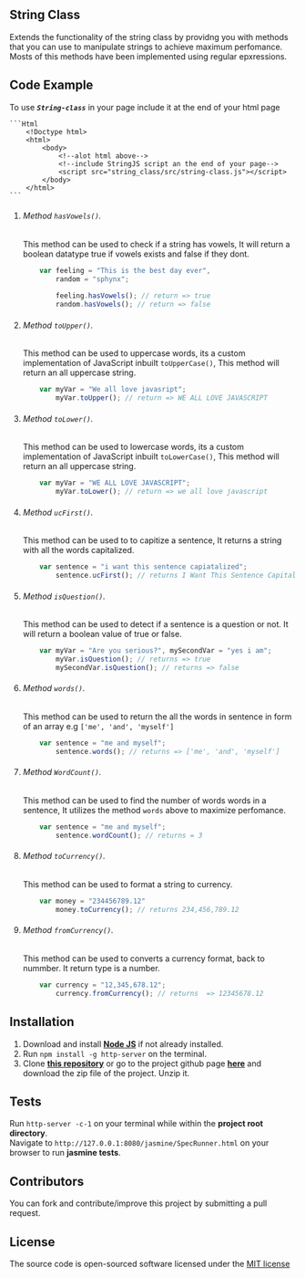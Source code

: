 ## String Class
Extends the functionality of the string class by providng you with methods that you can use to manipulate strings to achieve maximum perfomance. Mosts of this methods have been implemented using regular epxressions.

## Code Example
To use _**`String-class`**_ in your page include it at the end of your html page

    ```Html
        <!Doctype html>
        <html>
            <body>
                <!--alot html above-->
                <!--include StringJS script an the end of your page-->
                <script src="string_class/src/string-class.js"></script>
            </body>
        </html>
    ```


1. ######  Method _`hasVowels()`._

    This method can be used to check if a string has vowels, It will return a boolean datatype true if vowels exists and false if they dont.
    ``` JavaScript
        var feeling = "This is the best day ever",
            random = "sphynx";
            
            feeling.hasVowels(); // return => true
            random.hasVowels(); // return => false
    ```
2. ######  Method _`toUpper()`_.

    This method can be used to uppercase words, its a custom implementation of JavaScript inbuilt `toUpperCase()`, This method will return an all uppercase string.
    ``` JavaScript
        var myVar = "We all love javasript";
            myVar.toUpper(); // return => WE ALL LOVE JAVASCRIPT
    ```
3. ######  Method _`toLower()`_.

    This method can be used to lowercase words, its a custom implementation of JavaScript inbuilt `toLowerCase()`, This method will return  an all uppercase string.
    ``` JavaScript
        var myVar = "WE ALL LOVE JAVASCRIPT";
            myVar.toLower(); // return => we all love javascript
    ```
4. ######  Method _`ucFirst()`_.

    This method can be used to to capitize a sentence, It returns a string with all the words capitalized.
    ``` JavaScript
        var sentence = "i want this sentence capiatalized";
            sentence.ucFirst(); // returns I Want This Sentence Capitalized
    ```
5. ######  Method _`isQuestion()`_.

    This method can be used to detect if a sentence is a question or not. It will return a boolean value of true or false.
    ``` JavaScript
        var myVar = "Are you serious?", mySecondVar = "yes i am";
            myVar.isQuestion(); // returns => true
            mySecondVar.isQuestion(); // returns => false
    ```
6. ######  Method _`words()`_.

    This method can be used to return the all the words in sentence in form of an array e.g `['me', 'and', 'myself']`
    ``` JavaScript
        var sentence = "me and myself";
            sentence.words(); // returns => ['me', 'and', 'myself']
    ```

7. ######  Method _`WordCount()`_.

    This method can be used to find the number of words words in a sentence, It utilizes the method `words` above to maximize perfomance.
    ``` JavaScript
        var sentence = "me and myself";
            sentence.wordCount(); // returns = 3
    ```

8. ######  Method _`toCurrency()`_.

    This method can be used to format a string to currency.
    ``` Javascript
        var money = "234456789.12"
            money.toCurrency(); // returns 234,456,789.12
    ```

9. ######  Method _`fromCurrency()`_.

    This method can be used to converts a currency format, back to nummber. It return type is a number.
    ``` JavaScript
        var currency = "12,345,678.12";
            currency.fromCurrency(); // returns  => 12345678.12
    ```

## Installation
1.  Download and install [**Node JS**](https://nodejs.org/en/) if not already installed.  
1.  Run `npm install -g http-server` on the terminal.
1.  Clone [**this repository**](https://github.com/andela-ooduntan/String_class.git) or go to the project github page [**here**](https://github.com/andela-ooduntan/String_class/) and download the zip file of the project. Unzip it.

## Tests
Run `http-server -c-1` on your terminal while within the **project root directory**.    
Navigate to `http://127.0.0.1:8080/jasmine/SpecRunner.html` on your browser to run **jasmine tests**. 


## Contributors

You can fork and contribute/improve this project by submitting a pull request.


## License

The source code is open-sourced software licensed under the [MIT license](LICENSE.md)
